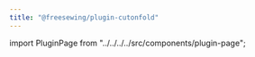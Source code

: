 ```yaml
---
title: "@freesewing/plugin-cutonfold"
---
```


import PluginPage from "../../../../src/components/plugin-page";

<pluginpage plugin="cutonfold" />